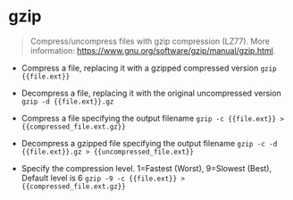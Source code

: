 # gzip
> Compress/uncompress files with gzip compression (LZ77).
> More information: <https://www.gnu.org/software/gzip/manual/gzip.html>.

- Compress a file, replacing it with a gzipped compressed version
`gzip {{file.ext}}`

- Decompress a file, replacing it with the original uncompressed version
`gzip -d {{file.ext}}.gz`

- Compress a file specifying the output filename
`gzip -c {{file.ext}} > {{compressed_file.ext.gz}}`

- Decompress a gzipped file specifying the output filename
`gzip -c -d {{file.ext}}.gz > {{uncompressed_file.ext}}`

- Specify the compression level. 1=Fastest (Worst), 9=Slowest (Best), Default level is 6
`gzip -9 -c {{file.ext}} > {{compressed_file.ext.gz}}`
